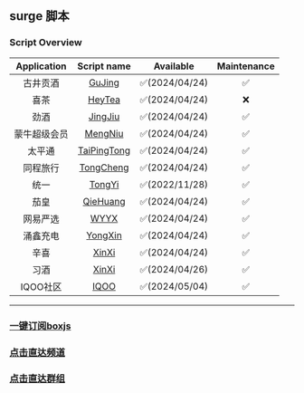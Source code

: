## surge 脚本
### Script Overview

|  Application   |                                    Script name                                    |   Available   | Maintenance |
|:--------------:|:---------------------------------------------------------------------------------:|:-------------:|:-----------:|
|    古井贡酒    |        [GuJing](https://github.com/xzxxn777/Surge/blob/main/Script/GuJing)        | ✅(2024/04/24) |      ✅      |
|    喜茶     |        [HeyTea](https://github.com/xzxxn777/Surge/blob/main/Script/HeyTea)        | ✅(2024/04/24) |      ❌      |
|   劲酒    |       [JingJiu](https://github.com/xzxxn777/Surge/blob/main/Script/JingJiu)       | ✅(2024/04/24) |      ✅      |
|   蒙牛超级会员    |       [MengNiu](https://github.com/xzxxn777/Surge/blob/main/Script/MengNiu)       | ✅(2024/04/24) |      ✅      |
| 太平通 |   [TaiPingTong](https://github.com/xzxxn777/Surge/blob/main/Script/TaiPingTong)   | ✅(2024/04/24) |      ✅      |
|     同程旅行     |     [TongCheng](https://github.com/xzxxn777/Surge/blob/main/Script/TongCheng)     | ✅(2024/04/24) |      ✅      |
|    统一     |        [TongYi](https://github.com/xzxxn777/Surge/blob/main/Script/TongYi)        | ✅(2022/11/28) |      ✅      |
|    茄皇     | [QieHuang](https://github.com/xzxxn777/Surge/blob/main/Script/TongYi/QieHuang.js) | ✅(2024/04/24) |      ✅️      |
|      网易严选      |          [WYYX](https://github.com/xzxxn777/Surge/blob/main/Script/WYYX)          | ✅(2024/04/24) |      ✅️      |
|      涌鑫充电      |       [YongXin](https://github.com/xzxxn777/Surge/blob/main/Script/YongXin)       | ✅(2024/04/24) |      ✅️      |
|      辛喜      |         [XinXi](https://github.com/xzxxn777/Surge/blob/main/Script/XinXi)         | ✅(2024/04/24) |      ✅️      |
|      习酒      |         [XinXi](https://github.com/xzxxn777/Surge/blob/main/Script/XiJiu)         | ✅(2024/04/26) |      ✅️      |
|      IQOO社区      |         [IQOO](https://github.com/xzxxn777/Surge/blob/main/Script/IQOO)          | ✅(2024/05/04) |      ✅️      |

------
### [一键订阅boxjs](http://boxjs.com/#/sub/add/https://raw.githubusercontent.com/xzxxn777/quanx/main/xzxxn.json)
### [点击直达频道](https://t.me/xzxxn777)
### [点击直达群组](https://t.me/xzxxn7777)
